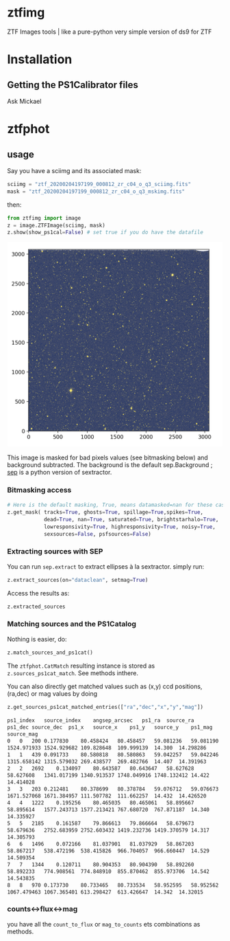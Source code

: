 # ztfimg
ZTF Images tools | like a pure-python very simple version of ds9 for ZTF

# Installation
## Getting the PS1Calibrator files

Ask Mickael

# ztfphot

## usage

Say you have a sciimg and its associated mask:
```python
sciimg = "ztf_20200204197199_000812_zr_c04_o_q3_sciimg.fits"
mask = "ztf_20200204197199_000812_zr_c04_o_q3_mskimg.fits"
```
then:
```python
from ztfimg import image
z = image.ZTFImage(sciimg, mask)
z.show(show_ps1cal=False) # set true if you do have the datafile
```
![](examples/sciimg_masked_bkgdsub.png)


This image is masked for bad pixels values (see bitmasking below) and background subtracted. The background is the default sep.Background ; [sep](https://sep.readthedocs.io/en/v1.0.x/api/sep.extract.html) is a python version of sextractor. 


### Bitmasking access
```python
# Here is the default masking, True, means datamasked=nan for these cases
z.get_mask( tracks=True, ghosts=True, spillage=True,spikes=True,
            dead=True, nan=True, saturated=True, brightstarhalo=True,
            lowresponsivity=True, highresponsivity=True, noisy=True,
            sexsources=False, psfsources=False)
```

### Extracting sources with SEP

You can run `sep.extract` to extract ellipses à la sextractor. simply run:
```python
z.extract_sources(on="dataclean", setmag=True)
```

Access the results as:
```python
z.extracted_sources
```

### Matching sources and the PS1Catalog
Nothing is easier, do:
```python
z.match_sources_and_ps1cat()
```
The `ztfphot.CatMatch` resulting instance is stored as `z.sources_ps1cat_match`. See methods inthere. 

You can also directly get matched values such as (x,y) ccd positions, (ra,dec) or mag values by doing
```python
z.get_sources_ps1cat_matched_entries(["ra","dec","x","y","mag"])
```
```
ps1_index	source_index	angsep_arcsec	ps1_ra	source_ra	ps1_dec	source_dec	ps1_x	source_x	ps1_y	source_y	ps1_mag	source_mag
0	0	200	0.177830	80.458424	80.458457	59.081236	59.081190	1524.971933	1524.929682	109.828648	109.999139	14.300	14.298286
1	1	439	0.091733	80.580818	80.580863	59.042257	59.042246	1315.658142	1315.579032	269.438577	269.482766	14.407	14.391963
2	2	2692	0.134097	80.643587	80.643647	58.627628	58.627608	1341.017199	1340.913537	1748.049916	1748.132412	14.422	14.414028
3	3	203	0.212481	80.378699	80.378784	59.076712	59.076673	1671.527068	1671.384957	111.507782	111.662257	14.432	14.426520
4	4	1222	0.195256	80.465035	80.465061	58.895667	58.895614	1577.243713	1577.213421	767.680720	767.871187	14.340	14.335927
5	5	2185	0.161587	79.866613	79.866664	58.679673	58.679636	2752.683959	2752.603432	1419.232736	1419.370579	14.317	14.305793
6	6	1496	0.072166	81.037901	81.037929	58.867203	58.867217	538.472196	538.415826	966.704057	966.660447	14.529	14.509354
7	7	1344	0.120711	80.904353	80.904390	58.892260	58.892233	774.908561	774.848910	855.870462	855.973706	14.542	14.543835
8	8	970	0.173730	80.733465	80.733534	58.952595	58.952562	1067.479463	1067.365401	613.298427	613.426647	14.342	14.32015
```

### counts<->flux<->mag

you have all the `count_to_flux` or `mag_to_counts` ets combinations as methods.
